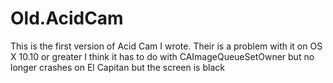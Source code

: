 # Old.AcidCam

This is the first version of Acid Cam I wrote.
Their is a problem with it on OS X 10.10 or greater I think it has to do with
CAImageQueueSetOwner but no longer crashes on El Capitan but the screen is black

